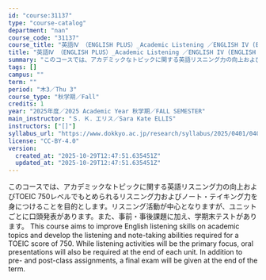 ```yaml
---
id: "course:31137"
type: "course-catalog"
department: "nan"
course_code: "31137"
course_title: "英語Ⅳ （ENGLISH PLUS）_Academic Listening ／ENGLISH IV (ENGLISH PLUS)"
title: "英語Ⅳ （ENGLISH PLUS）_Academic Listening ／ENGLISH IV (ENGLISH PLUS)"
summary: "このコースでは、アカデミックなトピックに関する英語リスニング力の向上およびTOEIC 750レベルでもとめられるリスニング力およびノート・テイキング力を身につけることを目的とします。リスニング活動が中心となりますが、ユニットごとに口頭発表が…"
tags: []
campus: ""
term: ""
period: "木3／Thu 3"
course_type: "秋学期／Fall"
credits: 1
year: "2025年度／2025 Academic Year 秋学期／FALL SEMESTER"
main_instructor: "Ｓ．Ｋ．エリス／Sara Kate ELLIS"
instructors: ["[]"]
syllabus_url: "https://www.dokkyo.ac.jp/research/syllabus/2025/0401/0401_31137_ja_JP.html"
license: "CC-BY-4.0"
version:
  created_at: "2025-10-29T12:47:51.635451Z"
  updated_at: "2025-10-29T12:47:51.635451Z"
---
```

このコースでは、アカデミックなトピックに関する英語リスニング力の向上およびTOEIC 750レベルでもとめられるリスニング力およびノート・テイキング力を身につけることを目的とします。リスニング活動が中心となりますが、ユニットごとに口頭発表があります。また、事前・事後課題に加え、学期末テストがあります。 This course aims to improve English listening skills on academic topics and develop the listening and note-taking abilities required for a TOEIC score of 750. While listening activities will be the primary focus, oral presentations will also be required at the end of each unit. In addition to pre- and post-class assignments, a final exam will be given at the end of the term.
